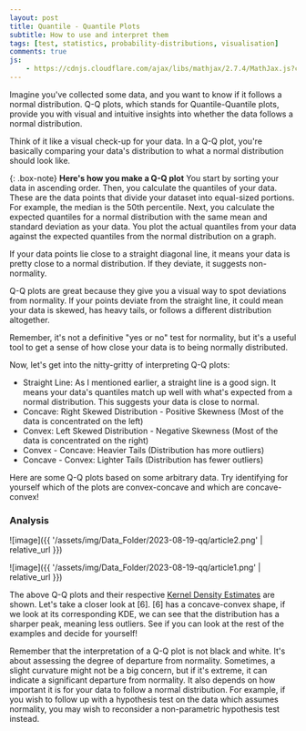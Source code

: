 ```yaml
---
layout: post
title: Quantile - Quantile Plots
subtitle: How to use and interpret them
tags: [test, statistics, probability-distributions, visualisation]
comments: true
js:
    - https://cdnjs.cloudflare.com/ajax/libs/mathjax/2.7.4/MathJax.js?config=TeX-MML-AM_CHTML
---
```


Imagine you've collected some data, and you want to know if it follows a normal distribution. Q-Q plots, which stands for Quantile-Quantile plots, provide you with visual and intuitive insights into whether the data follows a normal distribution. 

Think of it like a visual check-up for your data. In a Q-Q plot, you're basically comparing your data's distribution to what a normal distribution should look like.

{: .box-note}
**Here's how you make a Q-Q plot** You start by sorting your data in ascending order. Then, you calculate the quantiles of your data. 
These are the data points that divide your dataset into equal-sized portions. For example, the median is the 50th percentile. 
Next, you calculate the expected quantiles for a normal distribution with the same mean and standard deviation as your data.
You plot the actual quantiles from your data against the expected quantiles from the normal distribution on a graph.

If your data points lie close to a straight diagonal line, it means your data is pretty close to a normal distribution. If they deviate, it suggests non-normality.

Q-Q plots are great because they give you a visual way to spot deviations from normality. If your points deviate from the straight line, it could mean your data is skewed, has heavy tails, or follows a different distribution altogether.

Remember, it's not a definitive "yes or no" test for normality, but it's a useful tool to get a sense of how close your data is to being normally distributed.

Now, let's get into the nitty-gritty of interpreting Q-Q plots:

* Straight Line: As I mentioned earlier, a straight line is a good sign. It means your data's quantiles match up well with what's expected from a normal distribution. This suggests your data is close to normal.
* Concave: Right Skewed Distribution - Positive Skewness (Most of the data is concentrated on the left) 
* Convex: Left Skewed Distribution - Negative Skewness (Most of the data is concentrated on the right) 
* Convex - Concave: Heavier Tails (Distribution has more outliers)
* Concave - Convex: Lighter Tails (Distribution has fewer outliers) 

Here are some Q-Q plots based on some arbitrary data. Try identifying for yourself which of the plots are convex-concave and which are concave-convex! 

### Analysis

![image]({{ '/assets/img/Data_Folder/2023-08-19-qq/article2.png' | relative_url }})

![image]({{ '/assets/img/Data_Folder/2023-08-19-qq/article1.png' | relative_url }})

The above Q-Q plots and their respective [Kernel Density Estimates](https://jjo21.github.io/roadto100/2023-08-13-kde/) are shown. 
Let's take a closer look at [6]. [6] has a concave-convex shape, if we look at its corresponding KDE, we can see that the distribution
has a sharper peak, meaning less outliers. See if you can look at the rest of the examples and decide for yourself!

Remember that the interpretation of a Q-Q plot is not black and white. It's about assessing the degree of departure from normality. 
Sometimes, a slight curvature might not be a big concern, but if it's extreme, it can indicate a significant departure from normality. 
It also depends on how important it is for your data to follow a normal distribution. 
For example, if you wish to follow up with a hypothesis test on the data which assumes normality, you may wish to reconsider 
a non-parametric hypothesis test instead.
